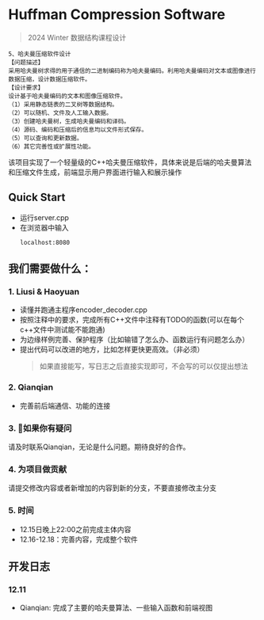 # Huffman Compression Software
> 2024 Winter 数据结构课程设计
```
5、哈夫曼压缩软件设计
【问题描述】
采用哈夫曼树求得的用于通信的二进制编码称为哈夫曼编码。利用哈夫曼编码对文本或图像进行数据压缩，设计数据压缩软件。
【设计要求】
设计基于哈夫曼编码的文本和图像压缩软件。
（1）采用静态链表的二叉树等数据结构。
（2）可以随机、文件及人工输入数据。
（3）创建哈夫曼树，生成哈夫曼编码和译码。
（4）源码、编码和压缩后的信息均以文件形式保存。
（5）可以查询和更新数据。
（6）其它完善性或扩展性功能。
```
该项目实现了一个轻量级的C++哈夫曼压缩软件，具体来说是后端的哈夫曼算法和压缩文件生成，前端显示用户界面进行输入和展示操作
## Quick Start
- 运行server.cpp
- 在浏览器中输入
  ```
  localhost:8080
  ```
## 我们需要做什么：
### 1. Liusi & Haoyuan
- 读懂并跑通主程序encoder_decoder.cpp
- 按照注释中的要求，完成所有C++文件中注释有TODO的函数(可以在每个c++文件中测试能不能跑通)
- 为边缘样例完善、保护程序（比如输错了怎么办、函数运行有问题怎么办）
- 提出代码可以改进的地方，比如怎样更快更高效。（非必须）
  > 如果直接能写，写日志之后直接实现即可，不会写的可以仅提出想法
### 2. Qianqian
- 完善前后端通信、功能的连接
### 3. 🙋如果你有疑问
请及时联系Qianqian，无论是什么问题。期待良好的合作。
### 4. 为项目做贡献
请提交修改内容或者新增加的内容到新的分支，不要直接修改主分支
### 5. 时间
- 12.15日晚上22:00之前完成主体内容
- 12.16-12.18：完善内容，完成整个软件
## 开发日志
### 12.11
- Qianqian: 完成了主要的哈夫曼算法、一些输入函数和前端视图
